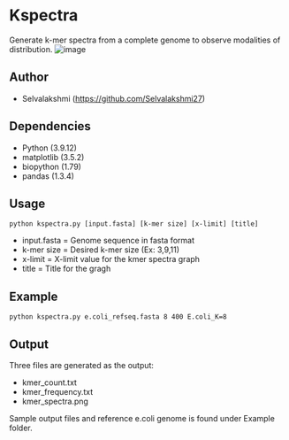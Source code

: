# Kspectra
Generate k-mer spectra from a complete genome to observe modalities of distribution.
![image](https://user-images.githubusercontent.com/92817251/202269233-694e8958-c84e-4575-9783-8bb3bdcbc7dd.png)


## Author
- Selvalakshmi (https://github.com/Selvalakshmi27)

## Dependencies
- Python (3.9.12)
- matplotlib (3.5.2)
- biopython (1.79)
- pandas (1.3.4)

## Usage
```
python kspectra.py [input.fasta] [k-mer size] [x-limit] [title]
```
- input.fasta = Genome sequence in fasta format
- k-mer size = Desired k-mer size (Ex: 3,9,11)
- x-limit = X-limit value for the kmer spectra graph
- title = Title for the gragh

## Example
```
python kspectra.py e.coli_refseq.fasta 8 400 E.coli_K=8
```
## Output
Three files are generated as the output:
- kmer_count.txt
- kmer_frequency.txt
- kmer_spectra.png

Sample output files and reference e.coli genome is found under Example folder. 


